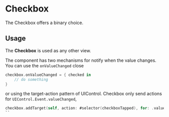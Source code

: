 #  Checkbox

The Checkbox offers a binary choice.

## Usage

The **Checkbox** is used as any other view. 

The component has two mechanisms for notify when the value changes. You can use the `onValueChanged` close

```swift
checkbox.onValueChanged = { checked in
    // do something
}
```

or using the target-action pattern of UIControl. Checkbox only send actions for `UIControl.Event.valueChanged`,

```swift
checkbox.addTarget(self, action: #selector(checkboxTapped), for: .valueChanged)
``
